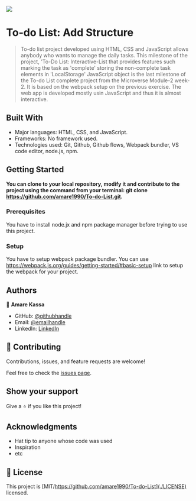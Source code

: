 ![](https://img.shields.io/badge/Microverse-blueviolet)

# To-do List: Add Structure

>To-do list project developed using HTML, CSS and JavaScript allows anybody who wants to manage the daily tasks. This milestone of the project, 'To-Do List: Interactive-List that provides features such marking the task as 'complete' storing the non-complete task elements in 'LocalStorage' JavaScript object is the last milestone of the To-do List complete project from the Microverse Module-2 week-2. It is based on the webpack setup on the previous exercise. The web app is developed mostly usin JavaScript and thus it is almost interactive. 

## Built With

- Major languages: HTML, CSS, and JavaScript.
- Frameworks: No framework used.
- Technologies used: Git, Github, Github flows, Webpack bundler, VS code editor, node.js, npm.


## Getting Started

**You can clone to your local repository, modify it and contribute to the project using the command from your terminal: git clone https://github.com/amare1990/To-do-List.git.**


### Prerequisites
You have to install node.jx and npm package manager before trying to use this project.

### Setup

You have to setup webpack package bundler. You can use https://webpack.js.org/guides/getting-started/#basic-setup link to setup the webpack for your project.

## Authors

👤 **Amare Kassa**

- GitHub: [@githubhandle](https://github.com/amare1990)
- Email: [@emailhandle](amaremek@gmail.com)
- LinkedIn: [LinkedIn](https://linkedin.com/in/amare90)

## 🤝 Contributing

Contributions, issues, and feature requests are welcome!

Feel free to check the [issues page](../../issues/).

## Show your support

Give a ⭐️ if you like this project!

## Acknowledgments

- Hat tip to anyone whose code was used
- Inspiration
- etc

## 📝 License

This project is [MIT/https://github.com/amare1990/To-do-List](./LICENSE) licensed.